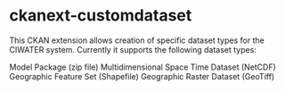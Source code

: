 ckanext-customdataset
=====================

This CKAN extension allows creation of specific dataset types for the CIWATER system.
Currently it supports the following dataset types:

Model Package (zip file)
Multidimensional Space Time Dataset (NetCDF)
Geographic Feature Set (Shapefile)
Geographic Raster Dataset (GeoTiff)
